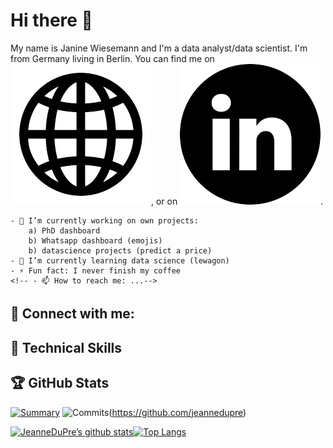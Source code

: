 <!-- Add a creative header -->
<!-- [![Header](https://raw.githubusercontent.com/MartinHeinz/<OWNER>/<OWNER>/readme_header.png "Header")](https://some-url.dev/) -->


# Hi there 👋
My name is Janine Wiesemann and I'm a data analyst/data scientist. I'm from Germany living in Berlin. You can find me on [![Website][1.2]][1], or on [![LinkedIn][2.2]][2].
    
    - 🔭 I’m currently working on own projects: 
        a) PhD dashboard
        b) Whatsapp dashboard (emojis) 
        b) datascience projects (predict a price)
    - 🌱 I’m currently learning data science (lewagon)
    - ⚡ Fun fact: I never finish my coffee
    <!-- - 📫 How to reach me: ...-->

<!-- Icons -->

[1.2]: https://raw.githubusercontent.com/JeanneDuPre/JeanneDuPre/main/website_icon.png (website icon without padding)
[2.2]: https://raw.githubusercontent.com/JeanneDuPre/JeanneDuPre/main/linkedin.png (LinkedIn icon without padding)

<!-- Links to your social media accounts -->

[1]: https://jeannedupre.github.io/
[2]: https://www.linkedin.com/in/janine-wiesemann-jeannedupre/

## 🤝 Connect with me:
<!-- Linkedin Link -->
<!-- <a href=""><img align="left" src="https://raw.githubusercontent.com/jeannedupre/jeannedupre/main/" alt="Janine Wiesemann | Linkedin" width="35px"/></a> -->
<!-- Gmail Link -->
<!-- <a href="mailto:jwiesema@gmail.com"><img align="left" src="https://raw.githubusercontent.com/jeannedupre/jeannedupre/main/" width="35px"/></a> -->

## 🥋 Technical Skills
<!-- Skills to take from shields.io -->
<!-- <img alt="React" src="https://img.shields.io/badge/react-%2320232a.svg?style=for-the-badge&logo=react&logoColor=%2361DAFB"/>
<img alt="HTML" src="https://img.shields.io/badhe/Code-HTML5-informational?style=flat&logo=HTML5&color=E34F26"/>
<img alt="PostgreSQL" src="https://img.shields.io/badge/Code-PostgreSQL-informational?style=flat&logo=PostgreSQL&color=336791"/>
<img alt="SQLite" src="https://img.shields.io/badge/Code-SQLite-informational?style?flat&logo=SQLite&color=003B57"/> -->

<!-- style Bootstrap, style CSS3 -->
<!-- Tools Git, Tools GitHub, Tools github -->

## 🏆 GitHub Stats
[![Summary](http://github-profile-summary-cards.vercel.app/api/cards/profile-details?username=JeanneDuPre&theme=dark)](https://github.com/jeannedupre) ![Commits](http://github-profile-summary-cards.vercel.app/api/cards/productive-time?username=JeanneDuPre&theme=dark&utcOffset=8)(https://github.com/jeannedupre)

[![JeanneDuPre’s github stats](https://github-readme-stats.vercel.app/api?username=jeannedupre&show_icons=true&theme=dark)](https://github.com/jeannedupre)[![Top Langs](https://github-readme-stats.vercel.app/api/top-langs/?username=jeannedupre&theme=dark)](https://github.com/jeannedupre)

<!-- How to add visitors? -->